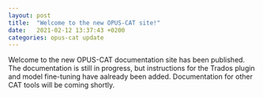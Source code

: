 ```yaml
---
layout: post
title:  "Welcome to the new OPUS-CAT site!"
date:   2021-02-12 13:37:43 +0200
categories: opus-cat update
---
```

Welcome to the new OPUS-CAT documentation site has been published. The documentation is still in progress, but instructions for the Trados plugin and model fine-tuning have aalready been added. Documentation for other CAT tools will be coming shortly.
